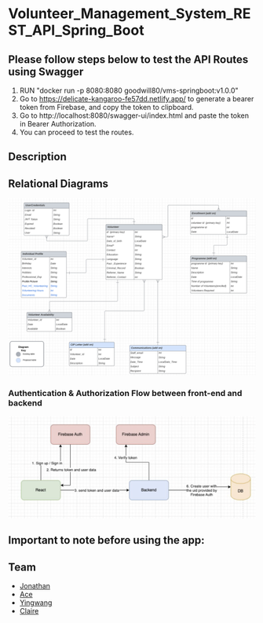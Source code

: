 # Volunteer_Management_System_REST_API_Spring_Boot

## Please follow steps below to test the API Routes using Swagger

1. RUN "docker run -p 8080:8080 goodwill80/vms-springboot:v1.0.0"
2. Go to https://delicate-kangaroo-fe57dd.netlify.app/ to generate a bearer token from Firebase, and copy the token to clipboard.
3. Go to http://localhost:8080/swagger-ui/index.html and paste the token in Bearer Authorization.
4. You can proceed to test the routes.

## Description

## Relational Diagrams
![My Image](RelationalDiagrams.png)

### Authentication & Authorization Flow between front-end and backend
![My Image](Auth_process.png)


## Important to note before using the app:

## Team

- [Jonathan](https://github.com/goodwill80 "jonathan's github")
- [Ace](https://github.com/acetay "ace's github")
- [Yingwang](https://github.com/shiywsg "yingwang's github")
- [Claire](https://github.com/clairetkw "claire's github")
